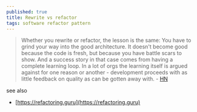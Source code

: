 ```yaml
---
published: true
title: Rewrite vs refactor
tags: software refactor pattern
---
```

> Whether you rewrite or refactor, the lesson is the same: You have to grind your way into the good architecture. It doesn't become good because the code is fresh, but because you have battle scars to show. And a success story in that case comes from having a complete learning loop. In a lot of orgs the learning itself is argued against for one reason or another - development proceeds with as little feedback on quality as can be gotten away with.  - [HN](https://news.ycombinator.com/item?id=23397240)

see also
- [https://refactoring.guru](https://refactoring.guru)
